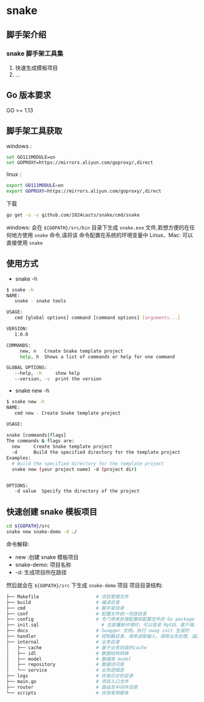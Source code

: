 # snake 

## 脚手架介绍

### snake 脚手架工具集

1. 快速生成模板项目
2. ...

## Go 版本要求

GO >= 1.13

## 脚手架工具获取

windows :

```bash
set GO111MODULE=on
set GOPROXY=https://mirrors.aliyun.com/goproxy/,direct
```

linux :

```bash
export GO111MODULE=on
export GOPROXY=https://mirrors.aliyun.com/goproxy/,direct
```

下载

```bash
go get -u -v github.com/1024casts/snake/cmd/snake
```

windows:
 会在 `${GOPATH}/src/bin` 目录下生成 `snake.exe` 文件,若想方便的在任何地方使用 `snake` 命令,请将该 命令配置在系统的环境变量中
Linux、Mac:
可以直接使用 `snake`

## 使用方式

- snake -h

```bash
$ snake -h
NAME:
   snake - snake tools

USAGE:
   cmd [global options] command [command options] [arguments...]

VERSION:
   1.0.0

COMMANDS:
     new, n   Create Snake template project
     help, h  Shows a list of commands or help for one command

GLOBAL OPTIONS:
   --help, -h     show help
   --version, -v  print the version
```

- snake new -h 

```bash
$ snake new -h
NAME:
   cmd new - Create Snake template project

USAGE:
   
snake [commands|flags]
The commands & flags are:
  new     Create Snake template project
  -d      Build the specified directory for the template project
Examples:
  # Build the specified directory for the template project
  snake new (your project name) -d (project dir)


OPTIONS:
   -d value  Specify the directory of the project
```

## 快速创建 snake 模板项目

```bash
cd ${GOPATH}/src
snake new snake-demo -d ./
```

命令解释:

- new :创建 snake 模板项目
- snake-demo: 项目名称
- -d: 生成项目所在路径

然后就会在 `${GOPATH}/src` 下生成 `snake-demo` 项目
项目目录结构:

```bash
├── Makefile                     # 项目管理文件
├── build                        # 编译目录
├── cmd                          # 脚手架目录
├── conf                         # 配置文件统一存放目录
├── config                       # 专门用来处理配置和配置文件的 Go package
├── init.sql                       # 在部署新环境时，可以登录 MySQL 客户端，执行 source init.sql 创建数据库和表
├── docs                         # Swagger 文档，执行 swag init 生成的
├── handler                      # 控制器目录，用来读取输入、调用业务处理、返回结果
├── internal                     # 业务目录
│   ├── cache                    # 基于业务封装的cache
│   ├── idl                      # 数据结构转换
│   ├── model                    # 数据库 model
│   ├── repository               # 数据访问层
│   └── service                  # 业务逻辑层
├── logs                         # 存放日志的目录
├── main.go                      # 项目入口文件
├── router                       # 路由及中间件目录
└── scripts                      # 存放常用脚本
```